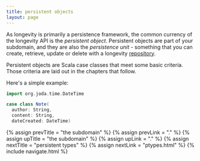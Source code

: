 ```yaml
---
title: persistent objects
layout: page
---
```


As longevity is primarily a persistence framework, the common currency
of the longevity API is the _persistent object_. Persistent objects
are part of your subdomain, and they are also the _persistence unit_ -
something that you can create, retrieve, update or delete with a
longevity [repository](../repo).

Persistent objects are Scala case classes that meet some basic
criteria. Those criteria are laid out in the chapters that follow.

Here's a simple example:

``` scala
import org.joda.time.DateTime

case class Note(
  author: String,
  content: String,
  dateCreated: DateTime)
```

{% assign prevTitle = "the subdomain" %}
{% assign prevLink  = "." %}
{% assign upTitle   = "the subdomain" %}
{% assign upLink    = "." %}
{% assign nextTitle = "persistent types" %}
{% assign nextLink  = "ptypes.html" %}
{% include navigate.html %}
